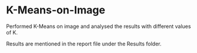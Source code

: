 # K-Means-on-Image
Performed K-Means on image and analysed the results with different values of K.

Results are mentioned in the report file under the Results folder.
